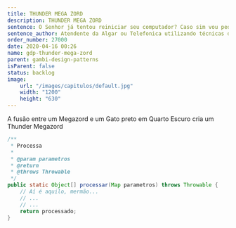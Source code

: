 ```yaml
---
title: THUNDER MEGA ZORD
description: THUNDER MEGA ZORD
sentence: O Senhor já tentou reiniciar seu computador? Caso sim vou pedir que desligue seu modem e religue novamente...
sentence_author: Atendente da Algar ou Telefonica utilizando técnicas de TelePOG
order_number: 27000
date: 2020-04-16 00:26
name: gdp-thunder-mega-zord
parent: gambi-design-patterns
isParent: false
status: backlog
image:
    url: "/images/capitulos/default.jpg"
    width: "1200"
    height: "630"
---
```

A fusão entre um Megazord e um Gato preto em Quarto Escuro cria um Thunder Megazord

```java
/**
 * Processa
 *
 * @param parametros
 * @return
 * @throws Throwable
 */
public static Object[] processar(Map parametros) throws Throwable {
    // Aí é aquilo, mermão...
    // ...
    // ...
    return processado;
}
```
